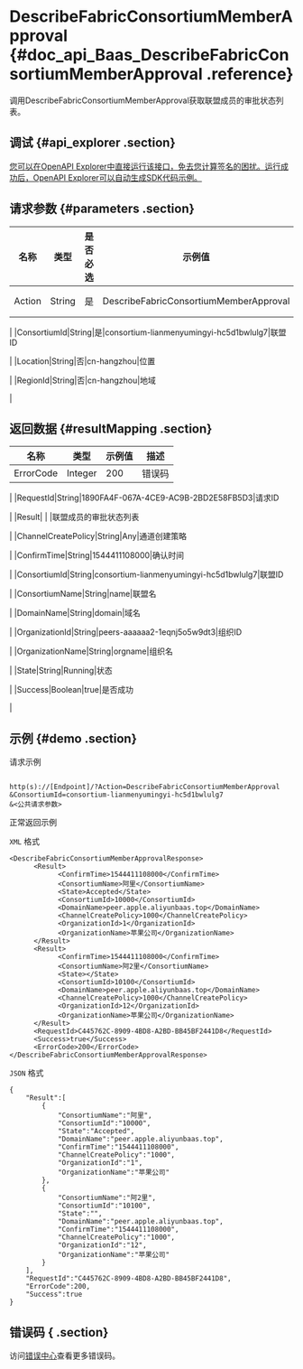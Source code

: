 # DescribeFabricConsortiumMemberApproval {#doc_api_Baas_DescribeFabricConsortiumMemberApproval .reference}

调用DescribeFabricConsortiumMemberApproval获取联盟成员的审批状态列表。

## 调试 {#api_explorer .section}

[您可以在OpenAPI Explorer中直接运行该接口，免去您计算签名的困扰。运行成功后，OpenAPI Explorer可以自动生成SDK代码示例。](https://api.aliyun.com/#product=Baas&api=DescribeFabricConsortiumMemberApproval&type=RPC&version=2018-12-21)

## 请求参数 {#parameters .section}

|名称|类型|是否必选|示例值|描述|
|--|--|----|---|--|
|Action|String|是|DescribeFabricConsortiumMemberApproval|系统规定参数。取值：**DescribeFabricConsortiumMemberApproval**。

 |
|ConsortiumId|String|是|consortium-lianmenyumingyi-hc5d1bwlulg7|联盟ID

 |
|Location|String|否|cn-hangzhou|位置

 |
|RegionId|String|否|cn-hangzhou|地域

 |

## 返回数据 {#resultMapping .section}

|名称|类型|示例值|描述|
|--|--|---|--|
|ErrorCode|Integer|200|错误码

 |
|RequestId|String|1890FA4F-067A-4CE9-AC9B-2BD2E58FB5D3|请求ID

 |
|Result| | |联盟成员的审批状态列表

 |
|ChannelCreatePolicy|String|Any|通道创建策略

 |
|ConfirmTime|String|1544411108000|确认时间

 |
|ConsortiumId|String|consortium-lianmenyumingyi-hc5d1bwlulg7|联盟ID

 |
|ConsortiumName|String|name|联盟名

 |
|DomainName|String|domain|域名

 |
|OrganizationId|String|peers-aaaaaa2-1eqnj5o5w9dt3|组织ID

 |
|OrganizationName|String|orgname|组织名

 |
|State|String|Running|状态

 |
|Success|Boolean|true|是否成功

 |

## 示例 {#demo .section}

请求示例

``` {#request_demo}

http(s)://[Endpoint]/?Action=DescribeFabricConsortiumMemberApproval
&ConsortiumId=consortium-lianmenyumingyi-hc5d1bwlulg7
&<公共请求参数>

```

正常返回示例

`XML` 格式

``` {#xml_return_success_demo}
<DescribeFabricConsortiumMemberApprovalResponse>
	  <Result>
		    <ConfirmTime>1544411108000</ConfirmTime>
		    <ConsortiumName>阿里</ConsortiumName>
		    <State>Accepted</State>
		    <ConsortiumId>10000</ConsortiumId>
		    <DomainName>peer.apple.aliyunbaas.top</DomainName>
		    <ChannelCreatePolicy>1000</ChannelCreatePolicy>
		    <OrganizationId>1</OrganizationId>
		    <OrganizationName>苹果公司</OrganizationName>
	  </Result>
	  <Result>
		    <ConfirmTime>1544411108000</ConfirmTime>
		    <ConsortiumName>阿2里</ConsortiumName>
		    <State></State>
		    <ConsortiumId>10100</ConsortiumId>
		    <DomainName>peer.apple.aliyunbaas.top</DomainName>
		    <ChannelCreatePolicy>1000</ChannelCreatePolicy>
		    <OrganizationId>12</OrganizationId>
		    <OrganizationName>苹果公司</OrganizationName>
	  </Result>
	  <RequestId>C445762C-8909-4BD8-A2BD-BB45BF2441D8</RequestId>
	  <Success>true</Success>
	  <ErrorCode>200</ErrorCode>
</DescribeFabricConsortiumMemberApprovalResponse>
```

`JSON` 格式

``` {#json_return_success_demo}
{
	"Result":[
		{
			"ConsortiumName":"阿里",
			"ConsortiumId":"10000",
			"State":"Accepted",
			"DomainName":"peer.apple.aliyunbaas.top",
			"ConfirmTime":"1544411108000",
			"ChannelCreatePolicy":"1000",
			"OrganizationId":"1",
			"OrganizationName":"苹果公司"
		},
		{
			"ConsortiumName":"阿2里",
			"ConsortiumId":"10100",
			"State":"",
			"DomainName":"peer.apple.aliyunbaas.top",
			"ConfirmTime":"1544411108000",
			"ChannelCreatePolicy":"1000",
			"OrganizationId":"12",
			"OrganizationName":"苹果公司"
		}
	],
	"RequestId":"C445762C-8909-4BD8-A2BD-BB45BF2441D8",
	"ErrorCode":200,
	"Success":true
}
```

## 错误码 { .section}

访问[错误中心](https://error-center.aliyun.com/status/product/Baas)查看更多错误码。

